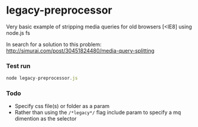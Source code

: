 legacy-preprocessor
===================

Very basic example of stripping media queries for old browsers [<IE8] using node.js fs

In search for a solution to this problem: http://simurai.com/post/30451824480/media-query-splitting

### Test run
```js
node legacy-preprocessor.js
```

### Todo
* Specify css file(s) or folder as a param
* Rather than using the ```/*legacy*/``` flag include param to specify a mq dimention as the selector